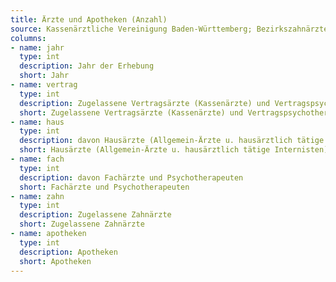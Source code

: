 ```yaml
---
title: Ärzte und Apotheken (Anzahl)
source: Kassenärztliche Vereinigung Baden-Württemberg; Bezirkszahnärztekammer Freiburg; Landesapothekerkammer Baden-Württemberg
columns:
- name: jahr
  type: int
  description: Jahr der Erhebung
  short: Jahr
- name: vertrag
  type: int
  description: Zugelassene Vertragsärzte (Kassenärzte) und Vertragspsychotherapeuten
  short: Zugelassene Vertragsärzte (Kassenärzte) und Vertragspsychotherapeuten
- name: haus
  type: int
  description: davon Hausärzte (Allgemein-Ärzte u. hausärztlich tätige Internisten)
  short: Hausärzte (Allgemein-Ärzte u. hausärztlich tätige Internisten)
- name: fach
  type: int
  description: davon Fachärzte und Psychotherapeuten
  short: Fachärzte und Psychotherapeuten
- name: zahn
  type: int
  description: Zugelassene Zahnärzte
  short: Zugelassene Zahnärzte
- name: apotheken
  type: int
  description: Apotheken
  short: Apotheken
---
```

